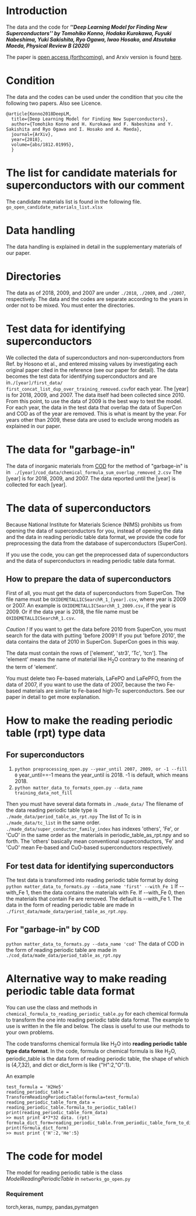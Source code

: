 # Introduction

The data and the code for ***''Deep Learning Model for Finding New Superconductors'' by Tomohiko Konno, Hodaka Kurokawa, Fuyuki Nabeshima, Yuki Sakishita, Ryo Ogawa, Iwao Hosako, and Atsutaka Maeda, Physical Review B (2020)***

The paper is [open access (forthcoming)](), and Arxiv version is found [here](https://arxiv.org/abs/1812.01995).


# Condition
The data and the codes can be used under the condition that you cite the following two papers. Also see Licence.

```
@article{Konno2018DeepLM,
  title={Deep Learning Model for Finding New Superconductors},
  author={Tomohiko Konno and H. Kurokawa and F. Nabeshima and Y. Sakishita and Ryo Ogawa and I. Hosako and A. Maeda},
  journal={ArXiv},
  year={2018},
  volume={abs/1812.01995},
  }
```

# The list for candidate materials for superconductors with our comment
The candidate materials list is found in the following file.
`` go_open_candidate_materials_list.xlsx``

# Data handling
The data handling is explained in detail in the supplementary materials of our paper.

# Directories
The data as of 2018, 2009, and 2007 are under `./2018`, `./2009`, and `./2007`, respectively.
The data and the codes are separate according to the years in order not to be mixed. You must enter the directories.
# Test data for identifying superconductors
We collected the data of superconductors and non-superconductors from Ref. by Hosono et al., and entered missing values by investigating each original paper cited in the reference (see our paper for detail). The data becomes the test data for identifying superconductors and are in` ./[year]/first_data/ first_concat_list_dup_over_training_removed.csv `for each year. The [year] is for 2018, 2009, and 2007. The data itself had been collected since 2010. From this point, to use the data of 2009 is the best way to test the model. For each year, the data in the test data that overlap the data of SuperCon and COD as of the year are removed. This is what is meant by the year. For years other than 2009, these data are used to exclude wrong models as explained in our paper.

# The data for "garbage-in"
The data of inorganic materials from [COD](http://www.crystallography.net/cod/) for the method of "garbage-in" is in ` ./[year]/cod_data/chemical_formula_sum_overlap_removed_2.csv` The [year] is for 2018, 2009, and 2007. The data reported until the [year] is collected for each [year].

# The data of superconductors
Because National Institute for Materials Science (NIMS) prohibits us from opening the data of superconductors for you, instead of opening the data and the data in reading periodic table data format, we provide the code for preprocessing the data from the database of superconductors (SuperCon).

If you use the code, you can get the preprocessed data of superconductors and the data of superconductors in reading periodic table data format.
## How to prepare the data of superconductors 
First of all, you must get the data of superconductors from SuperCon. 
The file name must be `OXIDEMETALLICSearchR_1_[year].csv`, where year is 2009 or 2007.
An example is `OXIDEMETALLICSearchR_1_2009.csv`, if the year is 2009. Or if the data year is 2018, the file name must be `OXIDEMETALLICSearchR_1.csv`. 


*Caution !*
If you want to get the data before 2010 from SuperCon, you must search for the data with putting 'before 2009'! If you put 'before 2010', the data contains the data of 2010 in SuperCon. SuperCon goes in this way.


The data must contain the rows of ['element', 'str3', 'Tc', 'tcn'].
The 'element' means the name of material like H<sub>2</sub>O contrary to the meaning of the term of 'element'.

You must delete two Fe-based materials, LaFePO and LaFePFO, from the data of 2007, if you want to use the data of 2007, because the two Fe-based materials are similar to Fe-based high-Tc superconductors. See our paper in detail to get more explanation.

# How to make the reading periodic table (rpt) type data 
## For superconductors
1. `python preprocessing_open.py --year_until 2007, 2009, or -1 --fill 0`
 year_until==-1 means the year_until is 2018.  -1 is default, which means 2018.
2. `python matter_data_to_formats_open.py --data_name training_data_not_fill`
   
Then you must have several data formats in `./made_data/`
The filename of the data reading periodic table type is `./made_data/period_table_as_rpt.npy`
The list of Tc is in `./made_data/tc_list` in the same order.
`./made_data/super_conductor_family_index` has indexes 'others', 'Fe', or 'CuO' in the same order as the materials in periodic_table_as_rpt.npy and so forth. The 'others' basically mean conventional superconductors, 'Fe' and 'CuO' mean Fe-based and CuO-based superconductors respectively.

## For test data for identifying superconductors
The test data is transformed into reading periodic table format by doing
`python matter_data_to_formats.py --data_name 'first' --with_Fe 1`
If --with_Fe 1, then the data contains the materials with Fe. If --with_Fe 0, then the materials that contain Fe are removed. The default is --with_Fe 1. The data in the form of reading periodic table are made in `./first_data/made_data/period_table_as_rpt.npy`.

## For "garbage-in" by COD
`python matter_data_to_formats.py --data_name 'cod'` 
The data of COD in the form of reading periodic table are made in `./cod_data/made_data/period_table_as_rpt.npy`
# Alternative way to make reading periodic table data format
You can use the class and methods in ```chemical_formula_to_reading_periodic_table.py``` for each chemical formula to transform the one into reading periodic table data format. The example to use is written in the file and below. The class is useful to use our methods to your own problems.

The code transforms chemical formula like H<sub>2</sub>O into **reading periodic table type data format**.
In the code, formula or chemical formula is like H<sub>2</sub>O, periodic_table is the data form of reading periodic table, the shape of which is (4,7,32), and dict or dict_form is like {"H":2,"O":1}.

An example
```
test_formula = 'H2He5'
reading_periodic_table = TransformReadingPeriodicTable(formula=test_formula)
reading_periodic_table_form_data = reading_periodic_table.formula_to_periodic_table()
print(reading_periodic_table_form_data)
>> must print 4*7*32 data. (rpt)
formula_dict_form=reading_periodic_table.from_periodic_table_form_to_dict_form(reading_periodic_table_form_data)
print(formula_dict_form)
>> must print {'H':2,'He':5}
```
# The code for model
The model for reading periodic table is the class *ModelReadingPeriodicTable* in `networks_go_open.py`

### Requirement
torch,keras, numpy, pandas,pymatgen